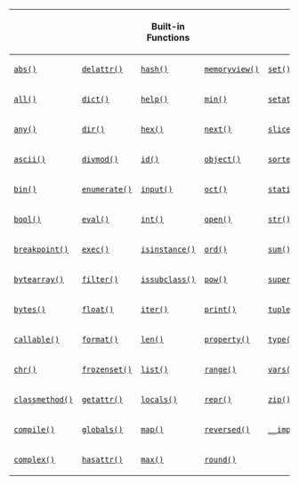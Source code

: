 <table class="docutils align-default">
<colgroup>
<col style="width: 21%">
<col style="width: 18%">
<col style="width: 20%">
<col style="width: 20%">
<col style="width: 22%">
</colgroup>
<thead>
<tr class="row-odd"><th class="head"></th>
<th class="head"></th>
<th class="head"><p>Built-in Functions</p></th>
<th class="head"></th>
<th class="head"></th>
</tr>
</thead>
<tbody>
<tr class="row-even"><td><p><a class="reference internal" href="#abs" title="abs"><code class="xref py py-func docutils literal notranslate"><span class="pre">abs()</span></code></a></p></td>
<td><p><a class="reference internal" href="#delattr" title="delattr"><code class="xref py py-func docutils literal notranslate"><span class="pre">delattr()</span></code></a></p></td>
<td><p><a class="reference internal" href="#hash" title="hash"><code class="xref py py-func docutils literal notranslate"><span class="pre">hash()</span></code></a></p></td>
<td><p><a class="reference internal" href="#func-memoryview"><code class="docutils literal notranslate"><span class="pre">memoryview()</span></code></a></p></td>
<td><p><a class="reference internal" href="#func-set"><code class="docutils literal notranslate"><span class="pre">set()</span></code></a></p></td>
</tr>
<tr class="row-odd"><td><p><a class="reference internal" href="#all" title="all"><code class="xref py py-func docutils literal notranslate"><span class="pre">all()</span></code></a></p></td>
<td><p><a class="reference internal" href="#func-dict"><code class="docutils literal notranslate"><span class="pre">dict()</span></code></a></p></td>
<td><p><a class="reference internal" href="#help" title="help"><code class="xref py py-func docutils literal notranslate"><span class="pre">help()</span></code></a></p></td>
<td><p><a class="reference internal" href="#min" title="min"><code class="xref py py-func docutils literal notranslate"><span class="pre">min()</span></code></a></p></td>
<td><p><a class="reference internal" href="#setattr" title="setattr"><code class="xref py py-func docutils literal notranslate"><span class="pre">setattr()</span></code></a></p></td>
</tr>
<tr class="row-even"><td><p><a class="reference internal" href="#any" title="any"><code class="xref py py-func docutils literal notranslate"><span class="pre">any()</span></code></a></p></td>
<td><p><a class="reference internal" href="#dir" title="dir"><code class="xref py py-func docutils literal notranslate"><span class="pre">dir()</span></code></a></p></td>
<td><p><a class="reference internal" href="#hex" title="hex"><code class="xref py py-func docutils literal notranslate"><span class="pre">hex()</span></code></a></p></td>
<td><p><a class="reference internal" href="#next" title="next"><code class="xref py py-func docutils literal notranslate"><span class="pre">next()</span></code></a></p></td>
<td><p><a class="reference internal" href="#slice" title="slice"><code class="xref py py-func docutils literal notranslate"><span class="pre">slice()</span></code></a></p></td>
</tr>
<tr class="row-odd"><td><p><a class="reference internal" href="#ascii" title="ascii"><code class="xref py py-func docutils literal notranslate"><span class="pre">ascii()</span></code></a></p></td>
<td><p><a class="reference internal" href="#divmod" title="divmod"><code class="xref py py-func docutils literal notranslate"><span class="pre">divmod()</span></code></a></p></td>
<td><p><a class="reference internal" href="#id" title="id"><code class="xref py py-func docutils literal notranslate"><span class="pre">id()</span></code></a></p></td>
<td><p><a class="reference internal" href="#object" title="object"><code class="xref py py-func docutils literal notranslate"><span class="pre">object()</span></code></a></p></td>
<td><p><a class="reference internal" href="#sorted" title="sorted"><code class="xref py py-func docutils literal notranslate"><span class="pre">sorted()</span></code></a></p></td>
</tr>
<tr class="row-even"><td><p><a class="reference internal" href="#bin" title="bin"><code class="xref py py-func docutils literal notranslate"><span class="pre">bin()</span></code></a></p></td>
<td><p><a class="reference internal" href="#enumerate" title="enumerate"><code class="xref py py-func docutils literal notranslate"><span class="pre">enumerate()</span></code></a></p></td>
<td><p><a class="reference internal" href="#input" title="input"><code class="xref py py-func docutils literal notranslate"><span class="pre">input()</span></code></a></p></td>
<td><p><a class="reference internal" href="#oct" title="oct"><code class="xref py py-func docutils literal notranslate"><span class="pre">oct()</span></code></a></p></td>
<td><p><a class="reference internal" href="#staticmethod" title="staticmethod"><code class="xref py py-func docutils literal notranslate"><span class="pre">staticmethod()</span></code></a></p></td>
</tr>
<tr class="row-odd"><td><p><a class="reference internal" href="#bool" title="bool"><code class="xref py py-func docutils literal notranslate"><span class="pre">bool()</span></code></a></p></td>
<td><p><a class="reference internal" href="#eval" title="eval"><code class="xref py py-func docutils literal notranslate"><span class="pre">eval()</span></code></a></p></td>
<td><p><a class="reference internal" href="#int" title="int"><code class="xref py py-func docutils literal notranslate"><span class="pre">int()</span></code></a></p></td>
<td><p><a class="reference internal" href="#open" title="open"><code class="xref py py-func docutils literal notranslate"><span class="pre">open()</span></code></a></p></td>
<td><p><a class="reference internal" href="#func-str"><code class="docutils literal notranslate"><span class="pre">str()</span></code></a></p></td>
</tr>
<tr class="row-even"><td><p><a class="reference internal" href="#breakpoint" title="breakpoint"><code class="xref py py-func docutils literal notranslate"><span class="pre">breakpoint()</span></code></a></p></td>
<td><p><a class="reference internal" href="#exec" title="exec"><code class="xref py py-func docutils literal notranslate"><span class="pre">exec()</span></code></a></p></td>
<td><p><a class="reference internal" href="#isinstance" title="isinstance"><code class="xref py py-func docutils literal notranslate"><span class="pre">isinstance()</span></code></a></p></td>
<td><p><a class="reference internal" href="#ord" title="ord"><code class="xref py py-func docutils literal notranslate"><span class="pre">ord()</span></code></a></p></td>
<td><p><a class="reference internal" href="#sum" title="sum"><code class="xref py py-func docutils literal notranslate"><span class="pre">sum()</span></code></a></p></td>
</tr>
<tr class="row-odd"><td><p><a class="reference internal" href="#func-bytearray"><code class="docutils literal notranslate"><span class="pre">bytearray()</span></code></a></p></td>
<td><p><a class="reference internal" href="#filter" title="filter"><code class="xref py py-func docutils literal notranslate"><span class="pre">filter()</span></code></a></p></td>
<td><p><a class="reference internal" href="#issubclass" title="issubclass"><code class="xref py py-func docutils literal notranslate"><span class="pre">issubclass()</span></code></a></p></td>
<td><p><a class="reference internal" href="#pow" title="pow"><code class="xref py py-func docutils literal notranslate"><span class="pre">pow()</span></code></a></p></td>
<td><p><a class="reference internal" href="#super" title="super"><code class="xref py py-func docutils literal notranslate"><span class="pre">super()</span></code></a></p></td>
</tr>
<tr class="row-even"><td><p><a class="reference internal" href="#func-bytes"><code class="docutils literal notranslate"><span class="pre">bytes()</span></code></a></p></td>
<td><p><a class="reference internal" href="#float" title="float"><code class="xref py py-func docutils literal notranslate"><span class="pre">float()</span></code></a></p></td>
<td><p><a class="reference internal" href="#iter" title="iter"><code class="xref py py-func docutils literal notranslate"><span class="pre">iter()</span></code></a></p></td>
<td><p><a class="reference internal" href="#print" title="print"><code class="xref py py-func docutils literal notranslate"><span class="pre">print()</span></code></a></p></td>
<td><p><a class="reference internal" href="#func-tuple"><code class="docutils literal notranslate"><span class="pre">tuple()</span></code></a></p></td>
</tr>
<tr class="row-odd"><td><p><a class="reference internal" href="#callable" title="callable"><code class="xref py py-func docutils literal notranslate"><span class="pre">callable()</span></code></a></p></td>
<td><p><a class="reference internal" href="#format" title="format"><code class="xref py py-func docutils literal notranslate"><span class="pre">format()</span></code></a></p></td>
<td><p><a class="reference internal" href="#len" title="len"><code class="xref py py-func docutils literal notranslate"><span class="pre">len()</span></code></a></p></td>
<td><p><a class="reference internal" href="#property" title="property"><code class="xref py py-func docutils literal notranslate"><span class="pre">property()</span></code></a></p></td>
<td><p><a class="reference internal" href="#type" title="type"><code class="xref py py-func docutils literal notranslate"><span class="pre">type()</span></code></a></p></td>
</tr>
<tr class="row-even"><td><p><a class="reference internal" href="#chr" title="chr"><code class="xref py py-func docutils literal notranslate"><span class="pre">chr()</span></code></a></p></td>
<td><p><a class="reference internal" href="#func-frozenset"><code class="docutils literal notranslate"><span class="pre">frozenset()</span></code></a></p></td>
<td><p><a class="reference internal" href="#func-list"><code class="docutils literal notranslate"><span class="pre">list()</span></code></a></p></td>
<td><p><a class="reference internal" href="#func-range"><code class="docutils literal notranslate"><span class="pre">range()</span></code></a></p></td>
<td><p><a class="reference internal" href="#vars" title="vars"><code class="xref py py-func docutils literal notranslate"><span class="pre">vars()</span></code></a></p></td>
</tr>
<tr class="row-odd"><td><p><a class="reference internal" href="#classmethod" title="classmethod"><code class="xref py py-func docutils literal notranslate"><span class="pre">classmethod()</span></code></a></p></td>
<td><p><a class="reference internal" href="#getattr" title="getattr"><code class="xref py py-func docutils literal notranslate"><span class="pre">getattr()</span></code></a></p></td>
<td><p><a class="reference internal" href="#locals" title="locals"><code class="xref py py-func docutils literal notranslate"><span class="pre">locals()</span></code></a></p></td>
<td><p><a class="reference internal" href="#repr" title="repr"><code class="xref py py-func docutils literal notranslate"><span class="pre">repr()</span></code></a></p></td>
<td><p><a class="reference internal" href="#zip" title="zip"><code class="xref py py-func docutils literal notranslate"><span class="pre">zip()</span></code></a></p></td>
</tr>
<tr class="row-even"><td><p><a class="reference internal" href="#compile" title="compile"><code class="xref py py-func docutils literal notranslate"><span class="pre">compile()</span></code></a></p></td>
<td><p><a class="reference internal" href="#globals" title="globals"><code class="xref py py-func docutils literal notranslate"><span class="pre">globals()</span></code></a></p></td>
<td><p><a class="reference internal" href="#map" title="map"><code class="xref py py-func docutils literal notranslate"><span class="pre">map()</span></code></a></p></td>
<td><p><a class="reference internal" href="#reversed" title="reversed"><code class="xref py py-func docutils literal notranslate"><span class="pre">reversed()</span></code></a></p></td>
<td><p><a class="reference internal" href="#__import__" title="__import__"><code class="xref py py-func docutils literal notranslate"><span class="pre">__import__()</span></code></a></p></td>
</tr>
<tr class="row-odd"><td><p><a class="reference internal" href="#complex" title="complex"><code class="xref py py-func docutils literal notranslate"><span class="pre">complex()</span></code></a></p></td>
<td><p><a class="reference internal" href="#hasattr" title="hasattr"><code class="xref py py-func docutils literal notranslate"><span class="pre">hasattr()</span></code></a></p></td>
<td><p><a class="reference internal" href="#max" title="max"><code class="xref py py-func docutils literal notranslate"><span class="pre">max()</span></code></a></p></td>
<td><p><a class="reference internal" href="#round" title="round"><code class="xref py py-func docutils literal notranslate"><span class="pre">round()</span></code></a></p></td>
<td></td>
</tr>
</tbody>
</table>